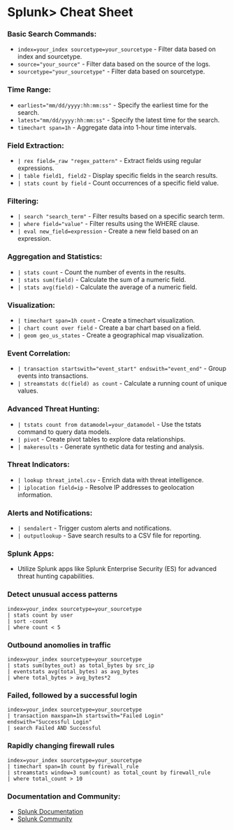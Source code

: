 # Splunk> Cheat Sheet

### Basic Search Commands:
- `index=your_index sourcetype=your_sourcetype` - Filter data based on index and sourcetype.
- `source="your_source"` - Filter data based on the source of the logs.
- `sourcetype="your_sourcetype"` - Filter data based on sourcetype.

### Time Range:
- `earliest="mm/dd/yyyy:hh:mm:ss"` - Specify the earliest time for the search.
- `latest="mm/dd/yyyy:hh:mm:ss"` - Specify the latest time for the search.
- `timechart span=1h` - Aggregate data into 1-hour time intervals.

### Field Extraction:
- `| rex field=_raw "regex_pattern"` - Extract fields using regular expressions.
- `| table field1, field2` - Display specific fields in the search results.
- `| stats count by field` - Count occurrences of a specific field value.

### Filtering:
- `| search "search_term"` - Filter results based on a specific search term.
- `| where field="value"` - Filter results using the WHERE clause.
- `| eval new_field=expression` - Create a new field based on an expression.

### Aggregation and Statistics:
- `| stats count` - Count the number of events in the results.
- `| stats sum(field)` - Calculate the sum of a numeric field.
- `| stats avg(field)` - Calculate the average of a numeric field.

### Visualization:
- `| timechart span=1h count` - Create a timechart visualization.
- `| chart count over field` - Create a bar chart based on a field.
- `| geom geo_us_states` - Create a geographical map visualization.

### Event Correlation:
- `| transaction startswith="event_start" endswith="event_end"` - Group events into transactions.
- `| streamstats dc(field) as count` - Calculate a running count of unique values.

### Advanced Threat Hunting:
- `| tstats count from datamodel=your_datamodel` - Use the tstats command to query data models.
- `| pivot` - Create pivot tables to explore data relationships.
- `| makeresults` - Generate synthetic data for testing and analysis.

### Threat Indicators:
- `| lookup threat_intel.csv` - Enrich data with threat intelligence.
- `| iplocation field=ip` - Resolve IP addresses to geolocation information.

### Alerts and Notifications:
- `| sendalert` - Trigger custom alerts and notifications.
- `| outputlookup` - Save search results to a CSV file for reporting.

### Splunk Apps:
- Utilize Splunk apps like Splunk Enterprise Security (ES) for advanced threat hunting capabilities.

### Detect unusual access patterns
```
index=your_index sourcetype=your_sourcetype 
| stats count by user 
| sort -count 
| where count < 5
```

### Outbound anomolies in traffic
```
index=your_index sourcetype=your_sourcetype 
| stats sum(bytes_out) as total_bytes by src_ip 
| eventstats avg(total_bytes) as avg_bytes 
| where total_bytes > avg_bytes*2
```

### Failed, followed by a successful login
```
index=your_index sourcetype=your_sourcetype 
| transaction maxspan=1h startswith="Failed Login" endswith="Successful Login" 
| search Failed AND Successful
```

### Rapidly changing firewall rules
```
index=your_index sourcetype=your_sourcetype 
| timechart span=1h count by firewall_rule 
| streamstats window=3 sum(count) as total_count by firewall_rule 
| where total_count > 10
```


### Documentation and Community:
- [Splunk Documentation](https://docs.splunk.com/)
- [Splunk Community](https://community.splunk.com/)
